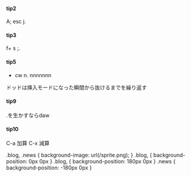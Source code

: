 #### tip2
  A; esc j.

#### tip3
  f+ s ;.

#### tip5
  * cw n.
  nnnnnnn

ドッドは挿入モードになった瞬間から抜けるまでを繰り返す

#### tip9
  .を生かすならdaw

#### tip10
  C-a 加算
  C-x 減算

.blog, .news { background-image: url(/sprite.png); }
.blog, { background-position: 0px 0px }
.blog, { background-position: 180px 0px }
.news { background-position: -180px 0px }

